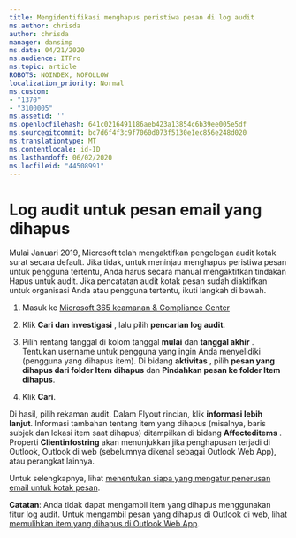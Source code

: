 ```yaml
---
title: Mengidentifikasi menghapus peristiwa pesan di log audit
ms.author: chrisda
author: chrisda
manager: dansimp
ms.date: 04/21/2020
ms.audience: ITPro
ms.topic: article
ROBOTS: NOINDEX, NOFOLLOW
localization_priority: Normal
ms.custom:
- "1370"
- "3100005"
ms.assetid: ''
ms.openlocfilehash: 641c0216491186aeb423a13854c6b39ee005e5df
ms.sourcegitcommit: bc7d6f4f3c9f7060d073f5130e1ec856e248d020
ms.translationtype: MT
ms.contentlocale: id-ID
ms.lasthandoff: 06/02/2020
ms.locfileid: "44508991"
---
```

# <a name="audit-logs-for-deleted-email-messages"></a>Log audit untuk pesan email yang dihapus

Mulai Januari 2019, Microsoft telah mengaktifkan pengelogan audit kotak surat secara default. Jika tidak, untuk meninjau menghapus peristiwa pesan untuk pengguna tertentu, Anda harus secara manual mengaktifkan tindakan Hapus untuk audit. Jika pencatatan audit kotak pesan sudah diaktifkan untuk organisasi Anda atau pengguna tertentu, ikuti langkah di bawah.

1. Masuk ke [Microsoft 365 keamanan & Compliance Center](https://protection.office.com/)

2. Klik **Cari dan investigasi** , lalu pilih **pencarian log audit**.

3. Pilih rentang tanggal di kolom tanggal **mulai** dan **tanggal akhir** . Tentukan username untuk pengguna yang ingin Anda menyelidiki (pengguna yang dihapus item). Di bidang **aktivitas** , pilih **pesan yang dihapus dari folder Item dihapus** dan **Pindahkan pesan ke folder Item dihapus**.

4. Klik **Cari**.

Di hasil, pilih rekaman audit. Dalam Flyout rincian, klik **informasi lebih lanjut**. Informasi tambahan tentang item yang dihapus (misalnya, baris subjek dan lokasi item saat dihapus) ditampilkan di bidang **Affecteditems** . Properti **Clientinfostring** akan menunjukkan jika penghapusan terjadi di Outlook, Outlook di web (sebelumnya dikenal sebagai Outlook Web App), atau perangkat lainnya.

Untuk selengkapnya, lihat [menentukan siapa yang mengatur penerusan email untuk kotak pesan](https://docs.microsoft.com/microsoft-365/compliance/auditing-troubleshooting-scenarios#determine-if-a-user-deleted-email-items).

**Catatan**: Anda tidak dapat mengambil item yang dihapus menggunakan fitur log audit. Untuk mengambil pesan yang dihapus di Outlook di web, lihat [memulihkan item yang dihapus di Outlook Web App](https://support.office.com/article/C3D8FC15-EEEF-4F1C-81DF-E27964B7EDD4).
